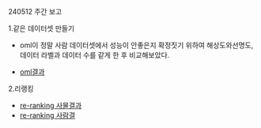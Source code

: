 240512 주간 보고

 1.같은 데이터셋 만들기

- oml이 정말 사람 데이터셋에서 성능이 안좋은지 확정짓기 위하여 해상도와선명도,데이터 라벨과 데이터 수를 같게 한 후 비교해보았다.

- [oml결과](https://github.com/YeoungJun0508/study_oml/blob/main/240511.md)



2.리랭킹

- [re-ranking 사물결과](https://github.com/YeoungJun0508/study_oml/blob/main/re-ranking.md)
- [re-ranking 사람결](https://github.com/Suyeon-j/study_oml/blob/main/240507/240507.md)

